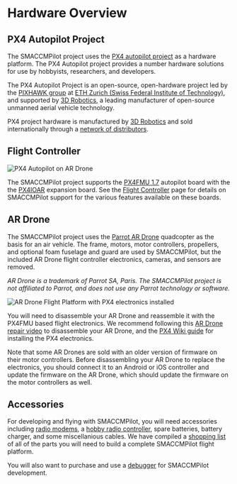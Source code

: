 # Hardware Overview

## PX4 Autopilot Project

The SMACCMPilot project uses the [PX4 autopilot project][px4] as a hardware
platform. The PX4 Autopilot project provides a number hardware solutions for use by
hobbyists, researchers, and developers.

The PX4 Autopilot Project is an open-source, open-hardware project led by
the [PIXHAWK group][pixhawk] at [ETH Zurich (Swiss Federal Institute
of Technology)][ethz], and supported by [3D Robotics][3dr], a leading
manufacturer of open-source unmanned aerial vehicle technology.

PX4 project hardware is manufactured by [3D Robotics][3dr] and sold
internationally through a [network of distributors][3drdisty].

[px4]: http://pixhawk.ethz.ch/px4
[pixhawk]: http://pixhawk.ethz.ch
[ethz]: http://www.ethz.ch
[3dr]: http://3drobotics.com
[3drdisty]: http://diydrones.com/profiles/blogs/list-of-all-diy-drones

## Flight Controller

![PX4 Autopilot on AR Drone][autopilot_img]

The SMACCMPilot project supports the [PX4FMU 1.7][px4fmu] autopilot board
with the the [PX4IOAR][px4ioar] expansion board. See the [Flight Controller][fc]
page for details on SMACCMPilot support for the various features available
on these boards.

[autopilot_img]: ../images/ardrone_px4_600.jpg

[px4fmu]: http://pixhawk.ethz.ch/px4/modules/px4fmu
[px4ioar]: http://pixhawk.ethz.ch/px4/modules/px4ioar
[fc]: flightcontroller.html


## AR Drone

The SMACCMPilot project uses the [Parrot AR Drone][ardrone] quadcopter as the
basis for an air vehicle. The frame, motors, motor controllers, propellers, and
optional foam fuselage and guard are used by SMACCMPilot, but the included
AR Drone flight controller electronics, cameras, and sensors are removed.

*AR Drone is a trademark of Parrot SA, Paris. The SMACCMPilot project is
not affiliated to Parrot, and does not use any Parrot technology or
software.*

![AR Drone Flight Platform with PX4 electronics installed][modifiedardrone_img]

You will need to disassemble your AR Drone and reassemble it with the
PX4FMU based flight electronics. We recommend following this [AR Drone
repair video][disassembly_video] to disassemble your AR Drone, and the
[PX4 Wiki guide][px4wiki_ardroneassembly] for installing the PX4 electronics.

Note that some AR Drones are sold with an older version of firmware on their
motor controllers. Before disassembling your AR Drone to replace the
electronics, you should connect it to an Android or iOS controller and update
the firmware on the AR Drone, which should update the firmware on the motor
controllers as well.

[disassembly_video]: http://www.youtube.com/watch?v=nESilOcY3tc

[modifiedardrone_img]: ../images/px4ioar.jpg "AR Drone with PX4
electronics installed"
[ardrone]: http://ardrone2.parrot.com
[px4wiki_ardroneassembly]: http://pixhawk.ethz.ch/px4/airframes/ar_drone#assembly

## Accessories

For developing and flying with SMACCMPilot, you will need accessories including
[radio modems][3drradio], a [hobby radio controller][rc], spare batteries,
battery charger, and some miscellanious cables. We have compiled a [shopping
list][shoppinglist] of all of the parts you will need to build a complete
SMACCMPilot flight platform.

You will also want to purchase and use a [debugger](blackmagic.html) for
SMACCMPilot development.

[3drradio]: http://store.3drobotics.com/products/3dr-radio-telemetry-kit-915-mhz 
[rc]: http://www.turnigy9xr.com
[shoppinglist]: shoppinglist.html

